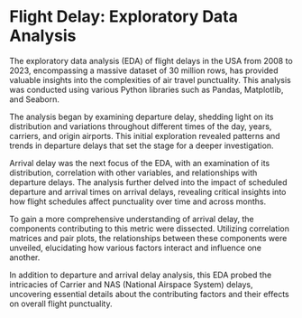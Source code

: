 # Flight Delay: Exploratory Data Analysis

The exploratory data analysis (EDA) of flight delays in the USA from 2008 to 2023, encompassing a massive dataset of 30 million rows, has provided valuable insights into the complexities of air travel punctuality. This analysis was conducted using various Python libraries such as Pandas, Matplotlib, and Seaborn.

The analysis began by examining departure delay, shedding light on its distribution and variations throughout different times of the day, years, carriers, and origin airports. This initial exploration revealed patterns and trends in departure delays that set the stage for a deeper investigation.

Arrival delay was the next focus of the EDA, with an examination of its distribution, correlation with other variables, and relationships with departure delays. The analysis further delved into the impact of scheduled departure and arrival times on arrival delays, revealing critical insights into how flight schedules affect punctuality over time and across months.

To gain a more comprehensive understanding of arrival delay, the components contributing to this metric were dissected. Utilizing correlation matrices and pair plots, the relationships between these components were unveiled, elucidating how various factors interact and influence one another.

In addition to departure and arrival delay analysis, this EDA probed the intricacies of Carrier and NAS (National Airspace System) delays, uncovering essential details about the contributing factors and their effects on overall flight punctuality.